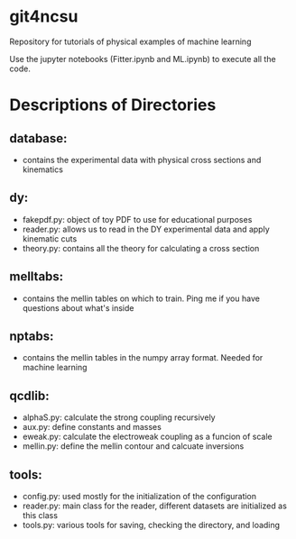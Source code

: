 # git4ncsu
Repository for tutorials of physical examples of machine learning

Use the jupyter notebooks (Fitter.ipynb and ML.ipynb) to execute all the code.

# Descriptions of Directories
## database:
- contains the experimental data with physical cross sections and kinematics

## dy:
- fakepdf.py: object of toy PDF to use for educational purposes
- reader.py:  allows us to read in the DY experimental data and apply kinematic cuts
- theory.py:  contains all the theory for calculating a cross section

## melltabs:
- contains the mellin tables on which to train.  Ping me if you have questions about what's inside

## nptabs:
- contains the mellin tables in the numpy array format.  Needed for machine learning

## qcdlib:
- alphaS.py: calculate the strong coupling recursively
- aux.py:    define constants and masses
- eweak.py:  calculate the electroweak coupling as a funcion of scale
- mellin.py: define the mellin contour and calcuate inversions

## tools:
- config.py: used mostly for the initialization of the configuration
- reader.py: main class for the reader, different datasets are initialized as this class
- tools.py:  various tools for saving, checking the directory, and loading
